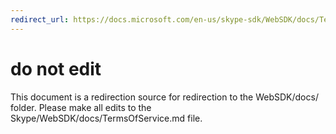```yaml
---
redirect_url: https://docs.microsoft.com/en-us/skype-sdk/WebSDK/docs/TermsOfService
---
```

# do not edit
This document is a redirection source for redirection to the WebSDK/docs/ folder. Please make all edits to the Skype/WebSDK/docs/TermsOfService.md file.

